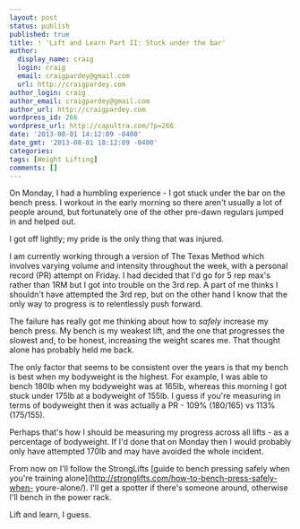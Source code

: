 ```yaml
---
layout: post
status: publish
published: true
title: ! 'Lift and Learn Part II: Stuck under the bar'
author:
  display_name: craig
  login: craig
  email: craigpardey@gmail.com
  url: http://craigpardey.com
author_login: craig
author_email: craigpardey@gmail.com
author_url: http://craigpardey.com
wordpress_id: 266
wordpress_url: http://capultra.com/?p=266
date: '2013-08-01 14:12:09 -0400'
date_gmt: '2013-08-01 18:12:09 -0400'
categories:
tags: [Weight Lifting]
comments: []
---
```


On Monday, I had a humbling experience - I got stuck under the bar on the
bench press. I workout in the early morning so there aren't usually a lot of
people around, but fortunately one of the other pre-dawn regulars jumped in
and helped out.

I got off lightly; my pride is the only thing that was injured.

I am currently working through a version of The Texas Method which involves
varying volume and intensity throughout the week, with a personal record (PR)
attempt on Friday. I had decided that I'd go for 5 rep max's rather than 1RM
but I got into trouble on the 3rd rep. A part of me thinks I shouldn't have
attempted the 3rd rep, but on the other hand I know that the only way to
progress is to relentlessly push forward.

The failure has really got me thinking about how to _safely_ increase my bench
press. My bench is my weakest lift, and the one that progresses the slowest
and, to be honest, increasing the weight scares me. That thought alone has
probably held me back.

The only factor that seems to be consistent over the years is that my bench is
best when my bodyweight is the highest. For example, I was able to bench 180lb
when my bodyweight was at 165lb, whereas this morning I got stuck under 175lb
at a bodyweight of 155lb. I guess if you're measuring in terms of bodyweight
then it was actually a PR - 109% (180/165) vs 113% (175/155).

Perhaps that's how I should be measuring my progress across all lifts - as a
percentage of bodyweight. If I'd done that on Monday then I would probably
only have attempted 170lb and may have avoided the whole incident.

From now on I'll follow the StrongLifts [guide to bench pressing safely when
you're training alone](http://stronglifts.com/how-to-bench-press-safely-when-
youre-alone/). I'll get a spotter if there's someone around, otherwise I'll
bench in the power rack.

Lift and learn, I guess.

